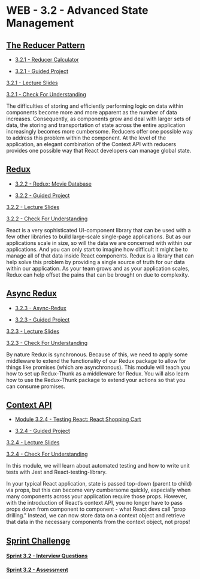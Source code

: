 # WEB - 3.2 - Advanced State Management

## [The Reducer Pattern](./Module_1-The-Reducer-Pattern/README.md)

-   [3.2.1 - Reducer Calculator](https://github.com/bloominstituteoftechnology/web-module-project-reducer)

-   [3.2.1 - Guided Project](https://github.com/bloominstituteoftechnology/web-guided-project-reducer)

[3.2.1 - Lecture Slides](https://docs.google.com/presentation/d/1XsvFOLkcYtTqXoldXzi5NPvVWwhoBn_JGDqplKDP4yc/edit?usp=sharing)

[3.2.1 - Check For Understanding](./Module_1-The-Reducer-Pattern/Objects/Understanding.md)

The difficulties of storing and efficiently performing logic on data within components become more and more apparent as the number of data increases. Consequently, as components grow and deal with larger sets of data, the storing and transportation of state across the entire application increasingly becomes more cumbersome. Reducers offer one possible way to address this problem within the component. At the level of the application, an elegant combination of the Context API with reducers provides one possible way that React developers can manage global state.

## [Redux](./Module_2-Redux/README.md)

-   [3.2.2 - Redux: Movie Database](https://github.com/bloominstituteoftechnology/web-module-project-redux)

-   [3.2.2 - Guided Project](https://github.com/bloominstituteoftechnology/web-guided-project-redux)

[3.2.2 - Lecture Slides](https://docs.google.com/presentation/d/1d1obD6mw8ZmUuvs5zYOvZvlhS5Nlo_cvI9oLbyx0Mow/edit#slide=id.g6e1547e6a2_0_88)

[3.2.2 - Check For Understanding](./Module_2-Redux/Objects/Understanding.md)

React is a very sophisticated UI-component library that can be used with a few other libraries to build large-scale single-page applications. But as our applications scale in size, so will the data we are concerned with within our applications. And you can only start to imagine how difficult it might be to manage all of that data inside React components. Redux is a library that can help solve this problem by providing a single source of truth for our data within our application. As your team grows and as your application scales, Redux can help offset the pains that can be brought on due to complexity.

## [Async Redux](./Module_3-Async-Redux/README.md)

-   [3.2.3 - Async-Redux](https://github.com/bloominstituteoftechnology/web-module-project-async-redux)

-   [3.2.3 - Guided Project](https://github.com/bloominstituteoftechnology/web-guided-project-async-redux)

[3.2.3 - Lecture Slides](https://docs.google.com/presentation/d/1Pi7EPfPt2yp6-GykL_J-07ZEejnJqKVPy6_wO9kSGr8/edit?usp=sharing)

[3.2.3 - Check For Understanding](./Module_3-Async-Redux/Objects/Understanding.md)

By nature Redux is synchronous. Because of this, we need to apply some middleware to extend the functionality of our Redux package to allow for things like promises (which are asynchronous). This module will teach you how to set up Redux-Thunk as a middleware for Redux. You will also learn how to use the Redux-Thunk package to extend your actions so that you can consume promises.

## [Context API](./Module_4-Contex-API/README.md)

- [Module 3.2.4 - Testing React: React Shopping Cart](https://github.com/bloominstituteoftechnology/web-module-project-context)

- [3.2.4 - Guided Project](https://github.com/bloominstituteoftechnology/web-guided-project-context)

[3.2.4 - Lecture Slides](https://docs.google.com/presentation/d/1xiN7mFjhVgJ0aHDvcQ7B4RwcftIODhlPEUlHJasLfag/edit?usp=sharing)

[3.2.4 - Check For Understanding](./Module_4-Contex-API/Objects/Understanding.md)

In this module, we will learn about automated testing and how to write unit tests with Jest and React-testing-library.

In your typical React application, state is passed top-down (parent to child) via props, but this can become very cumbersome quickly, especially when many components across your application require those props. However, with the introduction of React’s context API, you no longer have to pass props down from component to component - what React devs call "prop drilling." Instead, we can now store data on a context object and retrieve that data in the necessary components from the context object, not props!

## [Sprint Challenge](./Sprint)

#### [Sprint 3.2 - Interview Questions](./Sprint/solution/interview_answers.md)

#### [Sprint 3.2 - Assessment](./Sprint/Assessment.md)